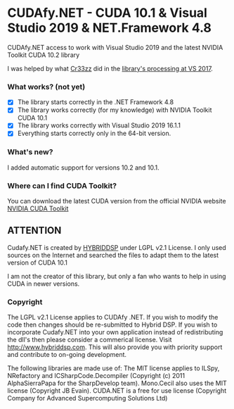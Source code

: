 # CUDAfy.NET - CUDA 10.1 & Visual Studio 2019 & NET.Framework 4.8
CUDAfy.NET access to work with Visual Studio 2019 and the latest NVIDIA Toolkit CUDA 10.2 library

I was helped by what [Cr33zz](https://github.com/Cr33zz) did in the [library's processing at VS 2017](https://github.com/Cr33zz/CUDAfy.NET).

### What works? (not yet)
- [x] The library starts correctly in the .NET Framework 4.8
- [x] The library works correctly (for my knowledge) with NVIDIA Toolkit CUDA 10.1
- [x] The library works correctly with Visual Studio 2019 16.1.1
- [x] Everything starts correctly only in the 64-bit version.

### What's new?
I added automatic support for versions 10.2 and 10.1.

### Where can I find CUDA Toolkit?
You can download the latest CUDA version from the official NVIDIA website
[NVIDIA CUDA Toolkit](https://developer.nvidia.com/cuda-downloads)

## ATTENTION
Cudafy.NET is created by [HYBRIDDSP](http://hybriddsp.com/products/cudafynet/) under LGPL v2.1 License.
I only used sources on the Internet and searched the files to adapt them to the latest version of CUDA 10.1

I am not the creator of this library, but only a fan who wants to help in using CUDA in newer versions.

### Copyright
The LGPL v2.1 License applies to CUDAfy .NET. If you wish to modify the code then changes should be re-submitted to Hybrid DSP. If you wish to incorporate Cudafy.NET into your own application instead of redistributing the dll's then please consider a commerical license. Visit http://www.hybriddsp.com. This will also provide you with priority support and contribute to on-going development.

The following libraries are made use of:
The MIT license applies to ILSpy, NRefactory and ICSharpCode.Decompiler (Copyright (c) 2011 AlphaSierraPapa for the SharpDevelop team).
Mono.Cecil also uses the MIT license (Copyright JB Evain).
CUDA.NET is a free for use license (Copyright Company for Advanced Supercomputing Solutions Ltd)
